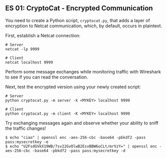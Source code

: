 ## **ES 01: CryptoCat - Encrypted Communication**

You need to create a Python script, `cryptocat.py`, that adds a layer of encryption to Netcat communication, which, by default, occurs in plaintext.

First, establish a Netcat connection:

```shell
# Server
netcat -lp 9999

# Client
netcat localhost 9999
```

Perform some message exchanges while monitoring traffic with Wireshark to see if you can read the conversation.

Next, test the encrypted version using your newly created script:

```shell
# Server
python cryptocat.py -m server -k <MYKEY> localhost 9999

# Client
python cryptocat.py -m client -K <MYKEY> localhost 9999
```

Try exchanging messages again and observe whether your ability to sniff the traffic changes!

```shell
$ echo "ciao" | openssl enc -aes-256-cbc -base64 -pbkdf2 -pass pass:mysecretkey -e
$ echo "U2FsdGVkX19WB/7sv22GvOlwB2EsvBBW6oCLt/mrVzY=" | openssl enc -aes-256-cbc -base64 -pbkdf2 -pass pass:mysecretkey -d
```
